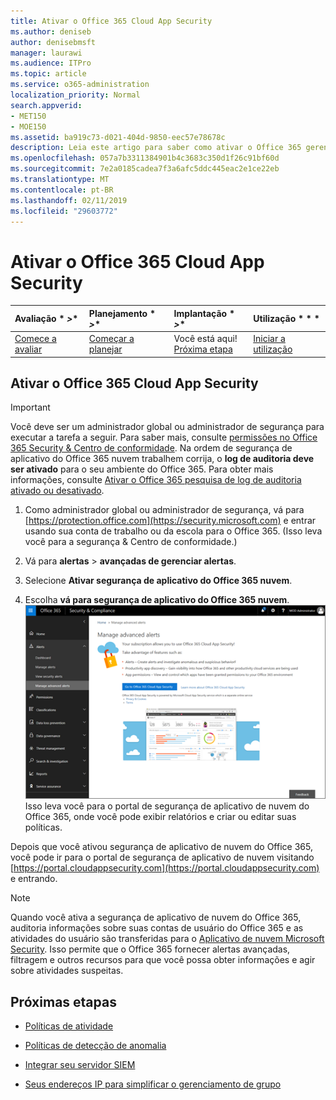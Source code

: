 ```yaml
---
title: Ativar o Office 365 Cloud App Security
ms.author: deniseb
author: denisebmsft
manager: laurawi
ms.audience: ITPro
ms.topic: article
ms.service: o365-administration
localization_priority: Normal
search.appverid:
- MET150
- MOE150
ms.assetid: ba919c73-d021-404d-9850-eec57e78678c
description: Leia este artigo para saber como ativar o Office 365 gerenciamento avançado de segurança, possibilitada pela segurança de aplicativo de nuvem in Microsoft Azure.
ms.openlocfilehash: 057a7b3311384901b4c3683c350d1f26c91bf60d
ms.sourcegitcommit: 7e2a0185cadea7f3a6afc5ddc445eac2e1ce22eb
ms.translationtype: MT
ms.contentlocale: pt-BR
ms.lasthandoff: 02/11/2019
ms.locfileid: "29603772"
---
```

# <a name="turn-on-office-365-cloud-app-security"></a>Ativar o Office 365 Cloud App Security
  
|Avaliação * *\>**|Planejamento * *\>**|Implantação * *\>**|Utilização * * *|
|:-----|:-----|:-----|:-----|
|[Comece a avaliar](office-365-cas-overview.md) <br/> |[Começar a planejar](get-ready-for-office-365-cas.md) <br/> |Você está aqui!  <br/> [Próxima etapa](activity-policies-and-alerts.md) <br/> |[Iniciar a utilização](utilization-activities-for-ocas.md) <br/> |
  
## <a name="turn-on-office-365-cloud-app-security"></a>Ativar o Office 365 Cloud App Security

> [!IMPORTANT]
> Você deve ser um administrador global ou administrador de segurança para executar a tarefa a seguir. Para saber mais, consulte [permissões no Office 365 Security &amp; Centro de conformidade](permissions-in-the-security-and-compliance-center.md). Na ordem de segurança de aplicativo do Office 365 nuvem trabalhem corrija, o **log de auditoria deve ser ativado** para o seu ambiente do Office 365. Para obter mais informações, consulte [Ativar o Office 365 pesquisa de log de auditoria ativado ou desativado](turn-audit-log-search-on-or-off.md). 
  
1. Como administrador global ou administrador de segurança, vá para [https://protection.office.com](https://security.microsoft.com) e entrar usando sua conta de trabalho ou da escola para o Office 365. (Isso leva você para a segurança &amp; Centro de conformidade.) 
    
2. Vá para **alertas** \> **avançadas de gerenciar alertas**.
    
3. Selecione **Ativar segurança de aplicativo do Office 365 nuvem**.
    
4. Escolha **vá para segurança de aplicativo do Office 365 nuvem**.<br/>![Na segurança &amp; Centro de conformidade, escolha gerenciar alertas avançadas para ir à segurança de aplicativo de nuvem do Office 365](media/958632d4-03e3-4ade-8e22-d5509db6fca7.png)<br/>Isso leva você para o portal de segurança de aplicativo de nuvem do Office 365, onde você pode exibir relatórios e criar ou editar suas políticas.

Depois que você ativou segurança de aplicativo de nuvem do Office 365, você pode ir para o portal de segurança de aplicativo de nuvem visitando [https://portal.cloudappsecurity.com](https://portal.cloudappsecurity.com) e entrando.
    
> [!NOTE]
> Quando você ativa a segurança de aplicativo de nuvem do Office 365, auditoria informações sobre suas contas de usuário do Office 365 e as atividades do usuário são transferidas para o [Aplicativo de nuvem Microsoft Security](https://aka.ms/whatiscas). Isso permite que o Office 365 fornecer alertas avançadas, filtragem e outros recursos para que você possa obter informações e agir sobre atividades suspeitas. 
  
## <a name="next-steps"></a>Próximas etapas

- [Políticas de atividade](activity-policies-and-alerts.md)
    
- [Políticas de detecção de anomalia](anomaly-detection-policies-in-ocas.md)
    
- [Integrar seu servidor SIEM](integrate-your-siem-server-with-office-365-cas.md)
    
- [Seus endereços IP para simplificar o gerenciamento de grupo](group-your-ip-addresses-in-ocas.md)
    

